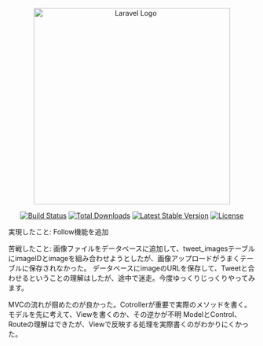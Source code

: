 <p align="center"><a href="https://laravel.com" target="_blank"><img src="https://raw.githubusercontent.com/laravel/art/master/logo-lockup/5%20SVG/2%20CMYK/1%20Full%20Color/laravel-logolockup-cmyk-red.svg" width="400" alt="Laravel Logo"></a></p>

<p align="center">
<a href="https://github.com/laravel/framework/actions"><img src="https://github.com/laravel/framework/workflows/tests/badge.svg" alt="Build Status"></a>
<a href="https://packagist.org/packages/laravel/framework"><img src="https://img.shields.io/packagist/dt/laravel/framework" alt="Total Downloads"></a>
<a href="https://packagist.org/packages/laravel/framework"><img src="https://img.shields.io/packagist/v/laravel/framework" alt="Latest Stable Version"></a>
<a href="https://packagist.org/packages/laravel/framework"><img src="https://img.shields.io/packagist/l/laravel/framework" alt="License"></a>
</p>

実現したこと:
Follow機能を追加

苦戦したこと:
画像ファイルをデータベースに追加して、tweet_imagesテーブルにimageIDとimageを組み合わせようとしたが、画像アップロードがうまくテーブルに保存されなかった。
データベースにimageのURLを保存して、Tweetと合わせるということの理解はしたが、途中で迷走。今度ゆっくりじっくりやってみます。

MVCの流れが掴めたのが良かった。Cotrollerが重要で実際のメソッドを書く。モデルを先に考えて、Viewを書くのか、その逆かが不明
ModelとControl、Routeの理解はできたが、Viewで反映する処理を実際書くのがわかりにくかった。

